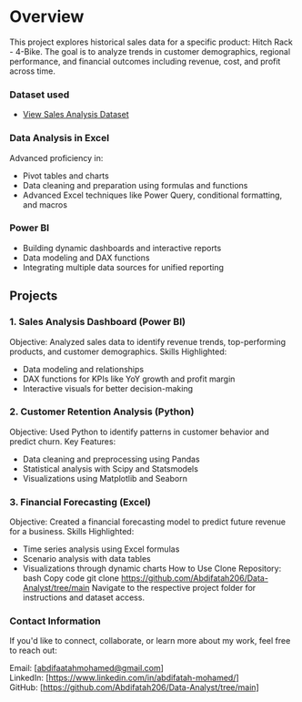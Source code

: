 # Overview
This project explores historical sales data for a specific product: Hitch Rack - 4-Bike. The goal is to analyze trends in customer demographics, regional performance, and financial outcomes including revenue, cost, and profit across time.

### Dataset used
* [View Sales Analysis Dataset](https://github.com/Abdifatah206/Data-Analyst/blob/main/Sales.csv)

### Data Analysis in Excel

Advanced proficiency in:
* Pivot tables and charts
* Data cleaning and preparation using formulas and functions
* Advanced Excel techniques like Power Query, conditional formatting, and macros
### Power BI

* Building dynamic dashboards and interactive reports
* Data modeling and DAX functions
* Integrating multiple data sources for unified reporting
## Projects

### 1. Sales Analysis Dashboard (Power BI)
Objective: Analyzed sales data to identify revenue trends, top-performing products, and customer demographics.
Skills Highlighted:
* Data modeling and relationships
* DAX functions for KPIs like YoY growth and profit margin
* Interactive visuals for better decision-making
### 2. Customer Retention Analysis (Python)
Objective: Used Python to identify patterns in customer behavior and predict churn.
Key Features:
* Data cleaning and preprocessing using Pandas
* Statistical analysis with Scipy and Statsmodels
* Visualizations using Matplotlib and Seaborn
### 3. Financial Forecasting (Excel)
Objective: Created a financial forecasting model to predict future revenue for a business.
Skills Highlighted:
* Time series analysis using Excel formulas
* Scenario analysis with data tables
* Visualizations through dynamic charts
How to Use
Clone Repository:
bash
Copy code
git clone https://github.com/Abdifatah206/Data-Analyst/tree/main
Navigate to the respective project folder for instructions and dataset access.
### Contact Information
If you'd like to connect, collaborate, or learn more about my work, feel free to reach out:

Email: [abdifaatahmohamed@gmail.com]<br/>
LinkedIn: [https://www.linkedin.com/in/abdifatah-mohamed/]<br/>
GitHub: [https://github.com/Abdifatah206/Data-Analyst/tree/main]<br/>
